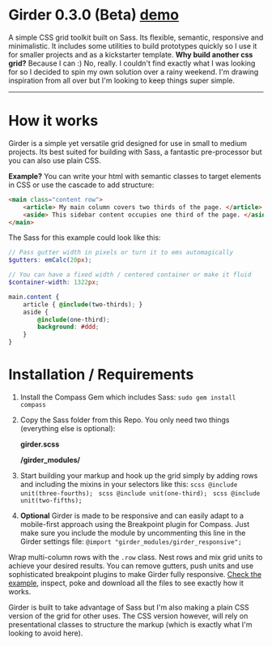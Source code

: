 Girder 0.3.0 (Beta) [demo](http://comfypixel.com/Girder/)
====================

A simple CSS grid toolkit built on Sass. Its flexible, semantic, responsive and minimalistic. It includes some utilities to build prototypes quickly so I use it for smaller projects and as a kickstarter template.
**Why build another css grid?** Because I can :) No, really. I couldn't find exactly what I was looking for so I decided to spin my own solution over a rainy weekend. I'm drawing inspiration from all over but I'm looking to keep things super simple.

---

# How it works
Girder is a simple yet versatile grid designed for use in small to medium projects. Its best suited for building with Sass, a fantastic pre-processor but you can also use plain CSS.

**Example?**
You can write your html with semantic classes to target elements in CSS or use the cascade to add structure:
```HTML
<main class="content row">
	<article> My main column covers two thirds of the page. </article>
	<aside> This sidebar content occupies one third of the page. </aside>
</main>
```
The Sass for this example could look like this:
``` SCSS
// Pass gutter width in pixels or turn it to ems automagically
$gutters: emCalc(20px);

// You can have a fixed width / centered container or make it fluid
$container-width: 1322px;

main.content {
	article { @include(two-thirds); }
	aside {
		@include(one-third);
		background: #ddd;
	}
}
```

# Installation / Requirements
1. Install the Compass Gem which includes Sass: ```sudo gem install compass```
2. Copy the Sass folder from this Repo. You only need two things (everything else is optional):

	**girder.scss**

	**/girder_modules/**

3. Start building your markup and hook up the grid simply by adding rows and including the mixins in your selectors like this:
```scss @include unit(three-fourths); ```
```scss @include unit(one-third); ```
```scss @include unit(two-fifths); ```

4. **Optional** Girder is made to be responsive and can easily adapt to a mobile-first approach using the Breakpoint plugin for Compass. Just make sure you include the module by uncommenting this line in the Girder settings file:
```@import "girder_modules/girder_responsive";```

Wrap multi-column rows with the ```.row``` class. Nest rows and mix grid units to achieve your desired results. You can remove gutters, push units and use sophisticated breakpoint plugins to make Girder fully responsive. [Check the example](http://comfypixel.com/Girder/), inspect, poke and download all the files to see exactly how it works.

Girder is built to take advantage of Sass but I'm also making a plain CSS version of the grid for other uses. The CSS version however, will rely on presentational classes to structure the markup (which is exactly what I'm looking to avoid here).
